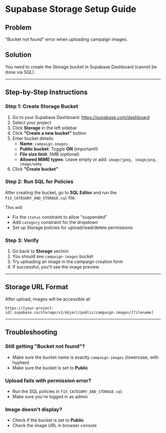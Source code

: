# Supabase Storage Setup Guide

## Problem
"Bucket not found" error when uploading campaign images.

## Solution
You need to create the Storage bucket in Supabase Dashboard (cannot be done via SQL).

---

## Step-by-Step Instructions

### Step 1: Create Storage Bucket

1. Go to your Supabase Dashboard: https://supabase.com/dashboard
2. Select your project
3. Click **Storage** in the left sidebar
4. Click **"Create a new bucket"** button
5. Enter bucket details:
   - **Name**: `campaign-images`
   - **Public bucket**: Toggle **ON** (important!)
   - **File size limit**: 5MB (optional)
   - **Allowed MIME types**: Leave empty or add: `image/jpeg, image/png, image/webp`
6. Click **"Create bucket"**

### Step 2: Run SQL for Policies

After creating the bucket, go to **SQL Editor** and run the `FIX_CATEGORY_AND_STORAGE.sql` file.

This will:
- Fix the `status` constraint to allow "suspended"
- Add `category` constraint for the dropdown
- Set up Storage policies for upload/read/delete permissions

### Step 3: Verify

1. Go back to **Storage** section
2. You should see `campaign-images` bucket
3. Try uploading an image in the campaign creation form
4. If successful, you'll see the image preview

---

## Storage URL Format

After upload, images will be accessible at:
```
https://[your-project-id].supabase.co/storage/v1/object/public/campaign-images/[filename]
```

---

## Troubleshooting

### Still getting "Bucket not found"?
- Make sure the bucket name is exactly `campaign-images` (lowercase, with hyphen)
- Make sure the bucket is set to **Public**

### Upload fails with permission error?
- Run the SQL policies in `FIX_CATEGORY_AND_STORAGE.sql`
- Make sure you're logged in as admin

### Image doesn't display?
- Check if the bucket is set to **Public**
- Check the image URL in browser console

